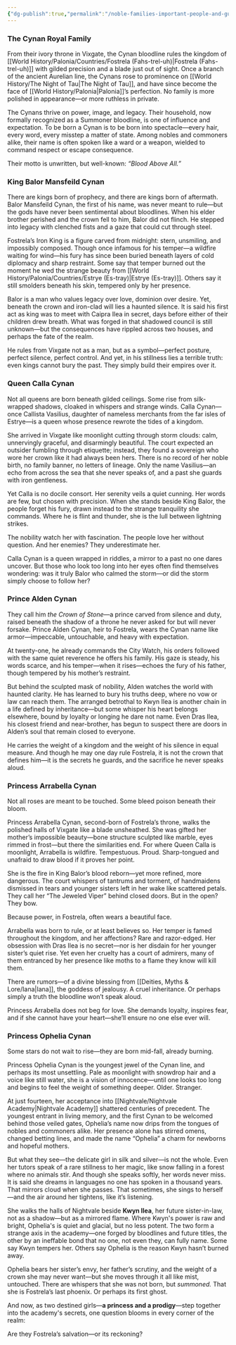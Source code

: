 ```yaml
---
{"dg-publish":true,"permalink":"/noble-families-important-people-and-guilds/the-cynan-royal-family/"}
---
```



### **The Cynan Royal Family**

From their ivory throne in Vixgate, the Cynan bloodline rules the kingdom of [[World History/Palonia/Countries/Fostrela (Fahs-trel-uh)\|Fostrela (Fahs-trel-uh)]] with gilded precision and a blade just out of sight. Once a branch of the ancient Aurelian line, the Cynans rose to prominence on [[World History/The Night of Tau\|The Night of Tau]], and have since become the face of [[World History/Palonia\|Palonia]]’s perfection. No family is more polished in appearance—or more ruthless in private.

The Cynans thrive on power, image, and legacy. Their household, now formally recognized as a Summoner bloodline, is one of influence and expectation. To be born a Cynan is to be born into spectacle—every hair, every word, every misstep a matter of state. Among nobles and commoners alike, their name is often spoken like a ward or a weapon, wielded to command respect or escape consequence.

Their motto is unwritten, but well-known: _“Blood Above All.”_

### **King Balor Mansfeild Cynan**

There are kings born of prophecy, and there are kings born of aftermath. Balor Mansfeild Cynan, the first of his name, was never meant to rule—but the gods have never been sentimental about bloodlines. When his elder brother perished and the crown fell to him, Balor did not flinch. He stepped into legacy with clenched fists and a gaze that could cut through steel.

Fostrela’s Iron King is a figure carved from midnight: stern, unsmiling, and impossibly composed. Though once infamous for his temper—a wildfire waiting for wind—his fury has since been buried beneath layers of cold diplomacy and sharp restraint. Some say that temper burned out the moment he wed the strange beauty from [[World History/Palonia/Countries/Estrye (Es-tray)\|Estrye (Es-tray)]]. Others say it still smolders beneath his skin, tempered only by her presence.

Balor is a man who values legacy over love, dominion over desire. Yet, beneath the crown and iron-clad will lies a haunted silence. It is said his first act as king was to meet with Caipra Ilea in secret, days before either of their children drew breath. What was forged in that shadowed council is still unknown—but the consequences have rippled across two houses, and perhaps the fate of the realm.

He rules from Vixgate not as a man, but as a symbol—perfect posture, perfect silence, perfect control. And yet, in his stillness lies a terrible truth: even kings cannot bury the past. They simply build their empires over it.

### **Queen Calla Cynan**

Not all queens are born beneath gilded ceilings. Some rise from silk-wrapped shadows, cloaked in whispers and strange winds. Calla Cynan—once Callista Vasilius, daughter of nameless merchants from the far isles of Estrye—is a queen whose presence rewrote the tides of a kingdom.

She arrived in Vixgate like moonlight cutting through storm clouds: calm, unnervingly graceful, and disarmingly beautiful. The court expected an outsider fumbling through etiquette; instead, they found a sovereign who wore her crown like it had always been hers. There is no record of her noble birth, no family banner, no letters of lineage. Only the name Vasilius—an echo from across the sea that she never speaks of, and a past she guards with iron gentleness.

Yet Calla is no docile consort. Her serenity veils a quiet cunning. Her words are few, but chosen with precision. When she stands beside King Balor, the people forget his fury, drawn instead to the strange tranquility she commands. Where he is flint and thunder, she is the lull between lightning strikes.

The nobility watch her with fascination. The people love her without question. And her enemies? They underestimate her.

Calla Cynan is a queen wrapped in riddles, a mirror to a past no one dares uncover. But those who look too long into her eyes often find themselves wondering: was it truly Balor who calmed the storm—or did the storm simply choose to follow her?

### **Prince Alden Cynan**

They call him _the Crown of Stone_—a prince carved from silence and duty, raised beneath the shadow of a throne he never asked for but will never forsake. Prince Alden Cynan, heir to Fostrela, wears the Cynan name like armor—impeccable, untouchable, and heavy with expectation.

At twenty-one, he already commands the City Watch, his orders followed with the same quiet reverence he offers his family. His gaze is steady, his words scarce, and his temper—when it rises—echoes the fury of his father, though tempered by his mother’s restraint.

But behind the sculpted mask of nobility, Alden watches the world with haunted clarity. He has learned to bury his truths deep, where no vow or law can reach them. The arranged betrothal to Kwyn Ilea is another chain in a life defined by inheritance—but some whisper his heart belongs elsewhere, bound by loyalty or longing he dare not name. Even Dras Ilea, his closest friend and near-brother, has begun to suspect there are doors in Alden’s soul that remain closed to everyone.

He carries the weight of a kingdom and the weight of his silence in equal measure. And though he may one day rule Fostrela, it is not the crown that defines him—it is the secrets he guards, and the sacrifice he never speaks aloud.

### **Princess Arrabella Cynan**

Not all roses are meant to be touched. Some bleed poison beneath their bloom.

Princess Arrabella Cynan, second-born of Fostrela’s throne, walks the polished halls of Vixgate like a blade unsheathed. She was gifted her mother’s impossible beauty—bone structure sculpted like marble, eyes rimmed in frost—but there the similarities end. For where Queen Calla is moonlight, Arrabella is wildfire. Tempestuous. Proud. Sharp-tongued and unafraid to draw blood if it proves her point.

She is the fire in King Balor’s blood reborn—yet more refined, more dangerous. The court whispers of tantrums and torment, of handmaidens dismissed in tears and younger sisters left in her wake like scattered petals. They call her “The Jeweled Viper” behind closed doors. But in the open? They bow.

Because power, in Fostrela, often wears a beautiful face.

Arrabella was born to rule, or at least believes so. Her temper is famed throughout the kingdom, and her affections? Rare and razor-edged. Her obsession with Dras Ilea is no secret—nor is her disdain for her younger sister’s quiet rise. Yet even her cruelty has a court of admirers, many of them entranced by her presence like moths to a flame they know will kill them.

There are rumors—of a divine blessing from [[Deities, Myths & Lore/Iana\|Iana]], the goddess of jealousy. A cruel inheritance. Or perhaps simply a truth the bloodline won’t speak aloud.

Princess Arrabella does not beg for love. She demands loyalty, inspires fear, and if she cannot have your heart—she’ll ensure no one else ever will.

### **Princess Ophelia Cynan**

Some stars do not wait to rise—they are born mid-fall, already burning.

Princess Ophelia Cynan is the youngest jewel of the Cynan line, and perhaps its most unsettling. Pale as moonlight with snowdrop hair and a voice like still water, she is a vision of innocence—until one looks too long and begins to feel the weight of something deeper. Older. Stranger.

At just fourteen, her acceptance into [[Nightvale/Nightvale Academy\|Nightvale Academy]] shattered centuries of precedent. The youngest entrant in living memory, and the first Cynan to be welcomed behind those veiled gates, Ophelia’s name now drips from the tongues of nobles and commoners alike. Her presence alone has stirred omens, changed betting lines, and made the name “Ophelia” a charm for newborns and hopeful mothers.

But what they see—the delicate girl in silk and silver—is not the whole. Even her tutors speak of a rare stillness to her magic, like snow falling in a forest where no animals stir. And though she speaks softly, her words never miss. It is said she dreams in languages no one has spoken in a thousand years. That mirrors cloud when she passes. That sometimes, she sings to herself—and the air around her tightens, like it’s listening.

She walks the halls of Nightvale beside **Kwyn Ilea**, her future sister-in-law, not as a shadow—but as a mirrored flame. Where Kwyn's power is raw and bright, Ophelia's is quiet and glacial, but no less potent. The two form a strange axis in the academy—one forged by bloodlines and future titles, the other by an ineffable bond that no one, not even they, can fully name. Some say Kwyn tempers her. Others say Ophelia is the reason Kwyn hasn’t burned away.

Ophelia bears her sister’s envy, her father’s scrutiny, and the weight of a crown she may never want—but she moves through it all like mist, untouched. There are whispers that she was not born, but _summoned._ That she is Fostrela’s last phoenix. Or perhaps its first ghost.

And now, as two destined girls—**a princess and a prodigy**—step together into the academy's secrets, one question blooms in every corner of the realm:

Are they Fostrela’s salvation—or its reckoning?